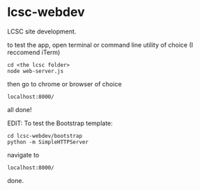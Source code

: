lcsc-webdev
===========

LCSC site development.

to test the app, open terminal or command line utility of choice (I reccomend iTerm)
```
cd <the lcsc folder>
node web-server.js
```
then go to chrome or browser of choice
```
localhost:8000/
```
all done!

EDIT: To test the Bootstrap template:

```
cd lcsc-webdev/bootstrap
python -m SimpleHTTPServer
```
navigate to
```
localhost:8000/
```
done.

